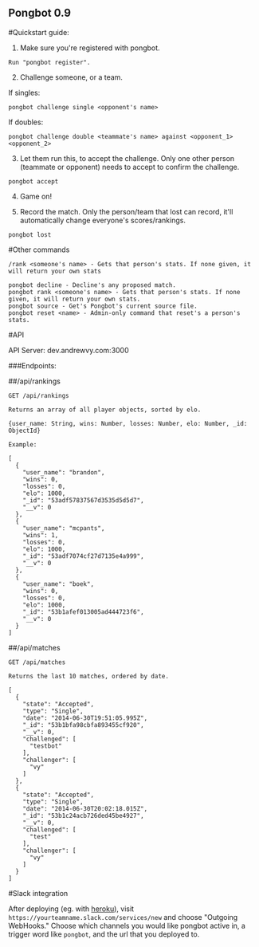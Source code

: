 ## Pongbot 0.9

#Quickstart guide:

1) Make sure you're registered with pongbot.

```
Run "pongbot register".
```

2) Challenge someone, or a team.

If singles:


```
pongbot challenge single <opponent's name>
```

If doubles:

```
pongbot challenge double <teammate's name> against <opponent_1> <opponent_2>
```

3) Let them run this, to accept the challenge. Only one other person (teammate or opponent) needs to accept to confirm the challenge.

```
pongbot accept
```

4) Game on!

5) Record the match. Only the person/team that lost can record, it'll automatically change everyone's scores/rankings.


```
pongbot lost
```



#Other commands
```
/rank <someone's name> - Gets that person's stats. If none given, it will return your own stats

pongbot decline - Decline's any proposed match.
pongbot rank <someone's name> - Gets that person's stats. If none given, it will return your own stats.
pongbot source - Get's Pongbot's current source file.
pongbot reset <name> - Admin-only command that reset's a person's stats.
```
#API

API Server: dev.andrewvy.com:3000

###Endpoints:

##/api/rankings
```
GET /api/rankings

Returns an array of all player objects, sorted by elo.

{user_name: String, wins: Number, losses: Number, elo: Number, _id: ObjectId}

Example:

[
  {
    "user_name": "brandon",
    "wins": 0,
    "losses": 0,
    "elo": 1000,
    "_id": "53adf57837567d3535d5d5d7",
    "__v": 0
  },
  {
    "user_name": "mcpants",
    "wins": 1,
    "losses": 0,
    "elo": 1000,
    "_id": "53adf7074cf27d7135e4a999",
    "__v": 0
  },
  {
    "user_name": "boek",
    "wins": 0,
    "losses": 0,
    "elo": 1000,
    "_id": "53b1afef013005ad444723f6",
    "__v": 0
  }
]
```

##/api/matches

```
GET /api/matches

Returns the last 10 matches, ordered by date.

[
  {
    "state": "Accepted",
    "type": "Single",
    "date": "2014-06-30T19:51:05.995Z",
    "_id": "53b1bfa98cbfa893455cf920",
    "__v": 0,
    "challenged": [
      "testbot"
    ],
    "challenger": [
      "vy"
    ]
  },
  {
    "state": "Accepted",
    "type": "Single",
    "date": "2014-06-30T20:02:18.015Z",
    "_id": "53b1c24acb726ded45be4927",
    "__v": 0,
    "challenged": [
      "test"
    ],
    "challenger": [
      "vy"
    ]
  }
]

```

#Slack integration

After deploying (eg. with [heroku](https://devcenter.heroku.com/articles/getting-started-with-nodejs)), visit `https://yourteamname.slack.com/services/new` and choose "Outgoing WebHooks." Choose which channels you would like pongbot active in, a trigger word like `pongbot`, and the url that you deployed to.
